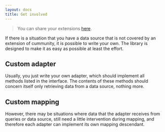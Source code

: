 ```yaml
---
layout: docs
title: Get involved
---
```


> You can share your extensions [here](https://github.com/unimapper/unimapper.github.io/issues/new).

If there is a situation that you have a data source that is not covered by an extension of cummunity,
it is possible to write your own. The library is designed to make it as easy as possible at least the effort.

## Custom adapter
Usually, you just write your own adapter, which should implement all methods listed in the interface.
The contents of these methods should concern itself only retrieving data from a data source, nothing more.

## Custom mapping
However, there may be situations where data that the adapter receives from queries or data source,
still need a little intervention during mapping, and therefore each adapter can implement its own mapping descendant.
